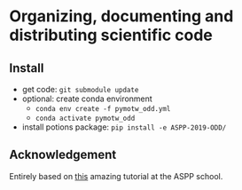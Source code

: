 # Organizing, documenting and distributing scientific code

## Install

* get code: `git submodule update`
* optional: create conda environment
  * `conda env create -f pymotw_odd.yml`
  * `conda activate pymotw_odd`
* install potions package: `pip install -e ASPP-2019-ODD/`

## Acknowledgement

Entirely based on [this](https://github.com/ASPP/2019-camerino-ODD) amazing tutorial at the ASPP school.
